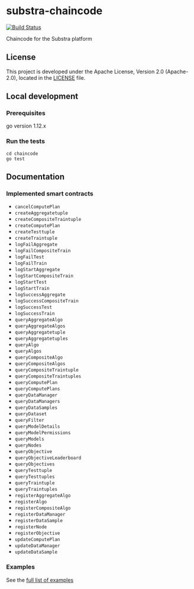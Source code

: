 # substra-chaincode

[![Build Status](https://travis-ci.org/SubstraFoundation/substra-chaincode.svg?branch=master)](https://travis-ci.org/SubstraFoundation/substra-chaincode)

Chaincode for the Substra platform

## License

This project is developed under the Apache License, Version 2.0 (Apache-2.0), located in the [LICENSE](./LICENSE) file.

## Local development

### Prerequisites

go version 1.12.x

### Run the tests

```
cd chaincode
go test
```

## Documentation

### Implemented smart contracts

- `cancelComputePlan`
- `createAggregatetuple`
- `createCompositeTraintuple`
- `createComputePlan`
- `createTesttuple`
- `createTraintuple`
- `logFailAggregate`
- `logFailCompositeTrain`
- `logFailTest`
- `logFailTrain`
- `logStartAggregate`
- `logStartCompositeTrain`
- `logStartTest`
- `logStartTrain`
- `logSuccessAggregate`
- `logSuccessCompositeTrain`
- `logSuccessTest`
- `logSuccessTrain`
- `queryAggregateAlgo`
- `queryAggregateAlgos`
- `queryAggregatetuple`
- `queryAggregatetuples`
- `queryAlgo`
- `queryAlgos`
- `queryCompositeAlgo`
- `queryCompositeAlgos`
- `queryCompositeTraintuple`
- `queryCompositeTraintuples`
- `queryComputePlan`
- `queryComputePlans`
- `queryDataManager`
- `queryDataManagers`
- `queryDataSamples`
- `queryDataset`
- `queryFilter`
- `queryModelDetails`
- `queryModelPermissions`
- `queryModels`
- `queryNodes`
- `queryObjective`
- `queryObjectiveLeaderboard`
- `queryObjectives`
- `queryTesttuple`
- `queryTesttuples`
- `queryTraintuple`
- `queryTraintuples`
- `registerAggregateAlgo`
- `registerAlgo`
- `registerCompositeAlgo`
- `registerDataManager`
- `registerDataSample`
- `registerNode`
- `registerObjective`
- `updateComputePlan`
- `updateDataManager`
- `updateDataSample`

### Examples

See the [full list of examples](./EXAMPLES.md)
